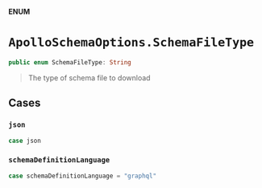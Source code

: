 **ENUM**

# `ApolloSchemaOptions.SchemaFileType`

```swift
public enum SchemaFileType: String
```

> The type of schema file to download

## Cases
### `json`

```swift
case json
```

### `schemaDefinitionLanguage`

```swift
case schemaDefinitionLanguage = "graphql"
```

